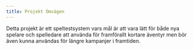```yaml
---
title: Projekt Omvägen
---
```


Detta projekt är ett speltestsystem vars mål är att vara lätt för både nya spelare och spelledare att använda för framförallt kortare äventyr men bör även kunna användas för längre kampanjer i framtiden. 
